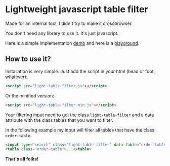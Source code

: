 # Lightweight javascript table filter

Made for an internal tool, I didn't try to make it crossbrowser.

You don't need any library to use it. It's just javascript.

Here is a simple implementation [demo](http://roparz.me/light-table-filter/) and here is a [playground](http://cssdeck.com/labs/light-javascript-table-filter).

## How to use it?

Installation is very simple. Just add the script in your html (head or foot, whatever):
```html
<script src="light-table-filter.js"></script>
```

Or the minified version:
```html
<script src="light-table-filter.min.js"></script>
```

Your filtering input need to get the class `light-table-filter` and a data attribute with the class tables that you want to filter.

In the following example my input will filter all tables that have the class `order-table`.

```html
<input type="search" class="light-table-filter" data-table="order-table" />
<table class="order-table">...</table>
```

**That's all folks!**
